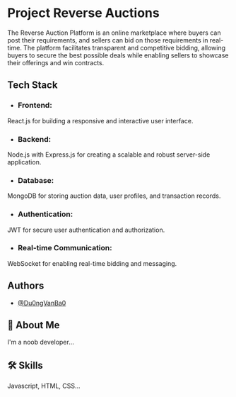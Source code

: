 
# Project Reverse Auctions

The Reverse Auction Platform is an online marketplace where buyers can post their requirements, and sellers can bid on those requirements in real-time. The platform facilitates transparent and competitive bidding, allowing buyers to secure the best possible deals while enabling sellers to showcase their offerings and win contracts.

## Tech Stack

- ### Frontend: 
React.js for building a responsive and interactive user interface.
- ### Backend: 
Node.js with Express.js for creating a scalable and robust server-side application.
- ### Database: 
MongoDB for storing auction data, user profiles, and transaction records.
- ### Authentication: 
JWT for secure user authentication and authorization.
- ### Real-time Communication: 
WebSocket for enabling real-time bidding and messaging.

## Authors

- [@Du0ngVanBa0](https://github.com/Du0ngVanBa0)

## 🚀 About Me
I'm a noob developer...


## 🛠 Skills
Javascript, HTML, CSS...
